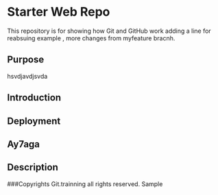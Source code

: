 # Starter Web Repo

This repository is for showing how Git and GitHub work
adding a line for reabsuing example ,  more changes from myfeature bracnh.
## Purpose
hsvdjavdjsvda
## Introduction
## Deployment
## Ay7aga
## Description

###Copyrights
Git.trainning all rights reserved.
Sample